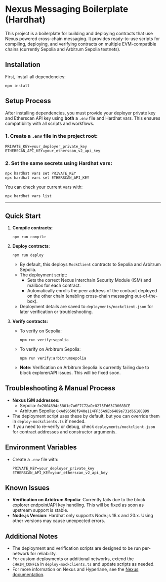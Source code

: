 # Nexus Messaging Boilerplate (Hardhat)

This project is a boilerplate for building and deploying contracts that use Nexus powered cross-chain messaging. It provides ready-to-use scripts for compiling, deploying, and verifying contracts on multiple EVM-compatible chains (currently Sepolia and Arbitrum Sepolia testnets).

## Installation

First, install all dependencies:
```shell
npm install
```

## Setup Process

After installing dependencies, you must provide your deployer private key and Etherscan API key using **both** a `.env` file and Hardhat vars. This ensures compatibility with all scripts and workflows.

### 1. Create a `.env` file in the project root:
```env
PRIVATE_KEY=your_deployer_private_key
ETHERSCAN_API_KEY=your_etherscan_v2_api_key
```

### 2. Set the same secrets using Hardhat vars:
```shell
npx hardhat vars set PRIVATE_KEY
npx hardhat vars set ETHERSCAN_API_KEY
```

You can check your current vars with:
```shell
npx hardhat vars list
```

---

## Quick Start

1. **Compile contracts:**
   ```shell
   npm run compile
   ```
3. **Deploy contracts:**
   ```shell
   npm run deploy
   ```
   - By default, this deploys `MockClient` contracts to Sepolia and Arbitrum Sepolia.
   - The deployment script:
     - Sets the correct Nexus Interchain Security Module (ISM) and mailbox for each contract.
     - Automatically enrolls the peer address of the contract deployed on the other chain (enabling cross-chain messaging out-of-the-box).
   - Deployment details are saved to `deployments/mockclient.json` for later verification or troubleshooting.

4. **Verify contracts:**
   - To verify on Sepolia:
     ```shell
     npm run verify:sepolia
     ```
   - To verify on Arbitrum Sepolia:
     ```shell
     npm run verify:arbitrumsepolia
     ```
   - **Note:** Verification on Arbitrum Sepolia is currently failing due to block explorer/API issues. This will be fixed soon.

## Troubleshooting & Manual Process

- **Nexus ISM addresses:**
  - Sepolia: `0x2004694c5801e7a6F7C72aDc8275Fd63C3068BCE`
  - Arbitrum Sepolia: `0xAd96506f940e114FF35A9Eb6489e731d66180B99`
- The deployment script uses these by default, but you can override them in `deploy-mockclients.ts` if needed.
- If you need to re-verify or debug, check `deployments/mockclient.json` for contract addresses and constructor arguments.

## Environment Variables

- Create a `.env` file with:
  ```env
  PRIVATE_KEY=your_deployer_private_key
  ETHERSCAN_API_KEY=your_etherscan_v2_api_key
  ```

## Known Issues

- **Verification on Arbitrum Sepolia**: Currently fails due to the block explorer endpoint/API key handling. This will be fixed as soon as upstream support is stable.
- **Node.js Version**: Hardhat only supports Node.js 18.x and 20.x. Using other versions may cause unexpected errors.

## Additional Notes
- The deployment and verification scripts are designed to be run per-network for reliability.
- For custom deployments or additional networks, extend the `CHAIN_CONFIG` in `deploy-mockclients.ts` and update scripts as needed.
- For more information on Nexus and Hyperlane, see the [Nexus documentation](https://docs.hyperlane.xyz/).
